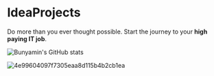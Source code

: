 # IdeaProjects 

Do more than you ever thought possible. Start the journey to your **high paying IT job**.

![Bunyamin's GitHub stats](https://github-readme-stats.vercel.app/api?username=saglambunyamin&show_icons=true&theme=radical)

![4e99604097f7305eaa8d115b4b2cb1ea](https://user-images.githubusercontent.com/111069549/198830325-850034a3-7940-421a-8a60-5133b74e2a2b.gif)
